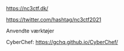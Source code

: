 https://nc3ctf.dk/

https://twitter.com/hashtag/nc3ctf2021

Anvendte værktøjer

CyberChef: https://gchq.github.io/CyberChef/
